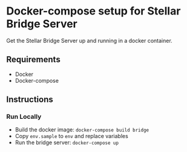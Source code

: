 # Docker-compose setup for Stellar Bridge Server

Get the Stellar Bridge Server up and running in a docker container.

## Requirements

 - Docker
 - Docker-compose

## Instructions

### Run Locally

- Build the docker image: `docker-compose build bridge`
- Copy `env.sample` to `env` and replace variables
- Run the bridge server: `docker-compose up`
